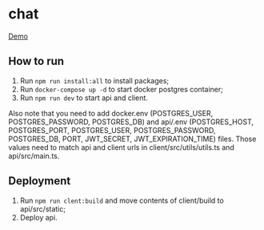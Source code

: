 # chat

[Demo](https://peaceful-river-48954.herokuapp.com)

## How to run

1. Run `npm run install:all` to install packages;
2. Run `docker-compose up -d` to start docker postgres container;
3. Run `npm run dev` to start api and client.

Also note that you need to add docker.env (POSTGRES_USER, POSTGRES_PASSWORD, POSTGRES_DB) and api/.env (POSTGRES_HOST, POSTGRES_PORT, POSTGRES_USER, POSTGRES_PASSWORD, POSTGRES_DB, PORT, JWT_SECRET, JWT_EXPIRATION_TIME) files. Those values need to match api and client urls in client/src/utils/utils.ts and api/src/main.ts.


## Deployment

1. Run `npm run clent:build` and move contents of client/build to api/src/static;
2. Deploy api.
